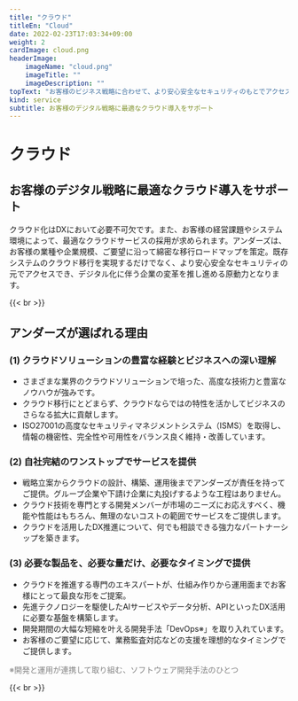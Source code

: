 ```yaml
---
title: "クラウド"
titleEn: "Cloud"
date: 2022-02-23T17:03:34+09:00
weight: 2
cardImage: cloud.png
headerImage:
    imageName: "cloud.png"
    imageTitle: ""
    imageDescription: ""
topText: "お客様のビジネス戦略に合わせて、より安心安全なセキュリティのもとでアクセスできるクラウドサービスの導入をサポートします。"
kind: service
subtitle: お客様のデジタル戦略に最適なクラウド導入をサポート
---
```


# クラウド　

## お客様のデジタル戦略に最適なクラウド導入をサポート   
クラウド化はDXにおいて必要不可欠です。また、お客様の経営課題やシステム環境によって、最適なクラウドサービスの採用が求められます。アンダーズは、お客様の業種や企業規模、ご要望に沿って綿密な移行ロードマップを策定。既存システムのクラウド移行を実現するだけでなく、より安心安全なセキュリティの元でアクセスでき、デジタル化に伴う企業の変革を推し進める原動力となります。

{{< br >}}

## アンダーズが選ばれる理由

### (1)	クラウドソリューションの豊富な経験とビジネスへの深い理解
* さまざまな業界のクラウドソリューションで培った、高度な技術力と豊富なノウハウが強みです。
* クラウド移行にとどまらず、クラウドならではの特性を活かしてビジネスのさらなる拡大に貢献します。
* ISO27001の高度なセキュリティマネジメントシステム（ISMS）を取得し、情報の機密性、完全性や可用性をバランス良く維持・改善しています。   
  
### (2)	自社完結のワンストップでサービスを提供
* 戦略立案からクラウドの設計、構築、運用後までアンダーズが責任を持ってご提供。グループ企業や下請け企業に丸投げするような工程はありません。
* クラウド技術を専門とする開発メンバーが市場のニーズにお応えすべく、機能や性能はもちろん、無理のないコストの範囲でサービスをご提供します。
* クラウドを活用したDX推進について、何でも相談できる強力なパートナーシップを築きます。

### (3)	必要な製品を、必要な量だけ、必要なタイミングで提供
* クラウドを推進する専門のエキスパートが、仕組み作りから運用面までお客様にとって最良な形をご提案。
* 先進テクノロジーを駆使したAIサービスやデータ分析、APIといったDX活用に必要な基盤を構築します。
* 開発期間の大幅な短縮を叶える開発手法「DevOps※」を取り入れています。
* お客様のご要望に応じて、業務監査対応などの支援を理想的なタイミングでご提供します。  

<font color="gray">※開発と運用が連携して取り組む、ソフトウェア開発手法のひとつ</font>

{{< br >}}


